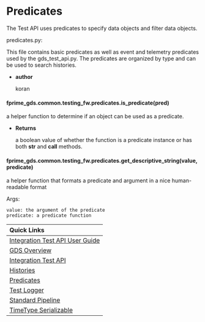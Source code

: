 # Predicates

The Test API uses predicates to specify data objects and filter data objects.

predicates.py:

This file contains basic predicates as well as event and telemetry predicates used by the
gds_test_api.py. The predicates are organized by type and can be used to search histories.


* **author**

    koran



#### fprime_gds.common.testing_fw.predicates.is_predicate(pred)
a helper function to determine if an object can be used as a predicate.


* **Returns**

    a boolean value of whether the function is a predicate instance or has
    both __str__ and __call__ methods.



#### fprime_gds.common.testing_fw.predicates.get_descriptive_string(value, predicate)
a helper function that formats a predicate and argument in a nice human-readable format

Args:

    value: the argument of the predicate
    predicate: a predicate function

|Quick Links|
|:----------|
|[Integration Test API User Guide](../user_guide.md)|
|[GDS Overview](https://github.com/fprime-community/fprime-gds)|
|[Integration Test API](integration_test_api.md)|
|[Histories](histories.md)|
|[Predicates](predicates.md)|
|[Test Logger](test_logger.md)|
|[Standard Pipeline](standard_pipeline.md)|
|[TimeType Serializable](time_type.md)|
